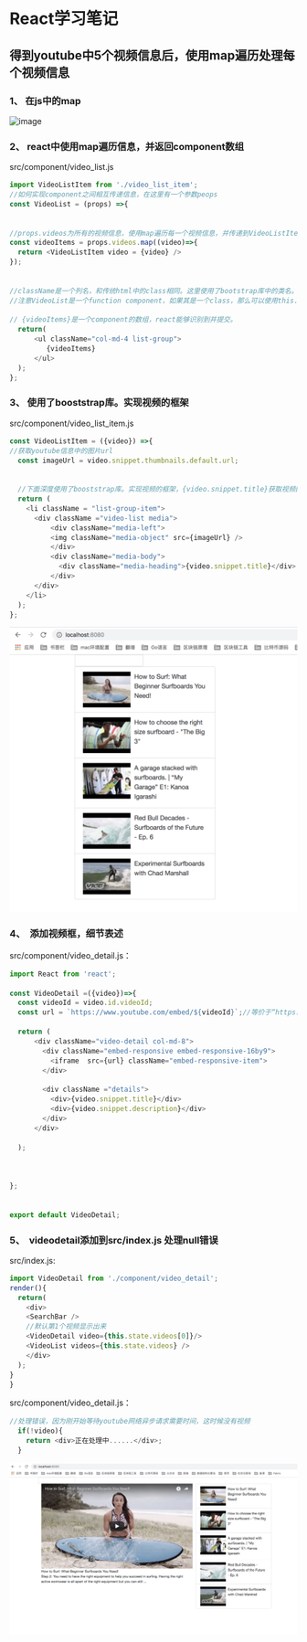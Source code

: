 <!-- # ReduxSimpleStarter

Interested in learning [Redux](https://www.udemy.com/react-redux/)?

### Getting Started

There are two methods for getting started with this repo.

#### Familiar with Git?
Checkout this repo, install dependencies, then start the gulp process with the following:

```
> git clone https://github.com/StephenGrider/ReduxSimpleStarter.git
> cd ReduxSimpleStarter
> npm install
> npm start
```

#### Not Familiar with Git?
Click [here](https://github.com/StephenGrider/ReactStarter/releases) then download the .zip file.  Extract the contents of the zip file, then open your terminal, change to the project directory, and:

```
> npm install
> npm start
``` -->

# React学习笔记

<!--
```
> git clone https://github.com/dreamerjackson/ReduxSimpleStarter
> cd ReduxSimpleStarter
> npm install
> npm start
```

删除src文件，新建一个src文件，新建index.js

//const 和var相同，声明一个变量，但是不能更改，例如，不能够再写上App = 5；
```
const App = function(){
  return <div>Hi!</div>;
}
```
上面的jsx语法实际上是简化代码的书写，webpack+babel将jsx代码转换为浏览器能够识别的普通js代码。
本质上通过[babel](https://babeljs.io/repl)可以看到jsx代码转换后的js代码 -->

<!-- ### react本身就是由各种component组成的，所以做一个项目的第一步就是将不同的部分分割为不同的component

![image](https://github.com/dreamerjackson/ReduxSimpleStarter/blob/part2-react-component/image/component.png)

### 新建src/component文件夹，新建search_bar.js、video_detail.js、video_list_item.js、video_list.js

![image](https://github.com/dreamerjackson/ReduxSimpleStarter/blob/part2-react-component/image/component-structure.png)

### 注册google-cloud-youtube-key

![image](https://github.com/dreamerjackson/ReduxSimpleStarter/blob/part2-react-component/image/google-cloud.png)

![image](https://github.com/dreamerjackson/ReduxSimpleStarter/blob/part2-react-component/image/youtube-key.png)

### src/index.js中，加入youtube-key const key = 'XXX';,并且安装package，可以通过key搜索youtube

```
//save代表本地安装，相对于-g全局安装。
>npm install --save youtube-api-search
```

![image](https://github.com/dreamerjackson/ReduxSimpleStarter/blob/part2-react-component/image/youtube-package.png)


## 介绍component展现在页面中的逻辑
1、search_bar.js中写入了component，并导出
```
//必须要导入React，记住即便是最简单的jsx语法  return <input />;，也是调用了React.createElement
import React from 'react';

const SearchBar = ()=>{

  return <input />;
};

//文件之间是相互独立的，我们必须要使用导出功能，这样其他文件才能够导入我们的模块。
export default SearchBar;

```

2、src/index.js,中，导入SearchBar的component，并整合提交到页面中。
```
//导入自己的文件必须要有相对路径，这区别于npm install安装的包，直接就可以在node_modules当中查找
import SearchBar from './component/search_bar'

const App = ()=>{
  return(
    <div>
    <SearchBar />
    </div>
  );
}
```

 此步骤完成，在页面中显示一个input框。 -->



<!-- ###   1、替换function Component为 class Component
src/search_bar.js:

```js
//替换function component为更强大的class component，function component要更加的简单一些，但是class component里面不仅有state，可以与其他的component进行交互<br>
//class SearchBar 声明一个类，extends Component继承了React.Component，从而可以使用它的众多功能
import React,{Component} from 'react';

//function component
 const SearchBar = ()=>{

   return <input />;
 };
```
 替换为：
```js
//{Component}等价于导入了React.Component
import React,{Component} from 'react';

class SearchBar extends Component{
  //必须要有render代表提交内部的jsx语句。
  render(){
    return <input />;
  }
}
```
###   2、事件处理

  事件监听  ->  事件处理
  ```js
  class SearchBar extends Component{
    //必须要有render代表提交内部的jsx语句。
    render(){
      //onChange为input的属性，代表监听一个事件，即当input框的文字改变后会促发onInputChange方法
      return <input onChange = {this.onInputChange} />;
    }

  //onInputChange是当事件触发后调用的自定义方法，event是一个事件参数，名字可以随意，它是传递过来的事件的对象
    onInputChange(event){
      //事件触发后打印出文字
      console.log(event.target.value);
    }

  }
  ```
![image](https://github.com/dreamerjackson/ReduxSimpleStarter/blob/part3-classComponent/image/log-event.png)

###   3、事件处理更先进写法：匿名函数

```js
class SearchBar extends Component{
  //必须要有render代表提交内部的jsx语句。
  render(){
    //onChange为input的属性，代表监听一个事件，即当input框的文字改变后会促发匿名函数
    return <input onChange = {event => console.log(event.target.value)} />;
  }
}
```
-->

<!-- ###   1、state
state是一个普通的js对象，只存在于任何的class component中 State状态的改变会带来component以及子component的重新render<br>
state其实是一个对象，初始化一个state中变量term，并赋值为空。可以用来记录搜索框中文字的改变。<br>

所以下面的代码的逻辑是：<br>
1 初始化了this.state ={term :''};<br>
2 当input改变时，匿名事件处理，改变了state中term的状态，而state的状态的变化会重新提交render，并显示出term的值input of value:{this.state.term}<br>

```js
class SearchBar extends Component{


  constructor(props){
    //调用父类的构造函数。也就是React.Component的构造函数
      super(props);
//只有在构造函数中，我们才能够用下面的方式来初始化state
      this.state ={term :''};

  }

  //必须要有render代表提交内部的jsx语句。
  render(){
    //onChange为input的属性，代表监听一个事件，即当input框的文字改变后会促发匿名函数
    //this.setState改变state的状态
    return (
      <div>
          <input onChange = {event => this.setState({term:event.target.value})} />;
          //打印出this.state.term的值
          input of value:{this.state.term}
      </div>
    );

  }
}

```
![image](https://github.com/dreamerjackson/ReduxSimpleStarter/blob/part4-state/image/inputofvalue.png)


###   2、深入state

注意这中间的逻辑

```js

class SearchBar extends Component{
  constructor(props){
      super(props);
      this.state ={term :''};

  }


  render(){
    return (
      <div>
          <input
          //2.状态term的改变后，重新提交render，就会在input框显示出最新的this.state.term
          value = {this.state.term}
          //1.事件改变带来state变量的改变。
          onChange = {event => this.setState({term:event.target.value})}
           />
      </div>
    );

  }
}

```


###   3、查询youtube并打印出查到的数据



```js

//导入查询youtube的包
import YTSearch from 'youtube-api-search';
//youtube-key
const API_KEY = 'AIzaSyAHfD6VFhwFM6MWJdpatWAmT5ijRonmc2k';

//查询youtube数据，传递API_KEY，以及搜索的关键词。同时，后面有一个回调函数来处理查询到的值。
YTSearch({key:API_KEY,term:'surfboards'},function(data){
  console.log(data);
});

```

![image](https://github.com/dreamerjackson/ReduxSimpleStarter/blob/part4-state/image/youtube-data.png) -->

<!-- ###   1、主component替换为class component
```js

src/index.js
//替换为class component
class App extends Component{

constructor(props){
  super(props);
  this.state = { videos : [] };

  //查询youtube数据，传递API_KEY，以及搜索的关键词。同时，后面有一个回调函数来处理查询到的值。
  YTSearch({key:API_KEY,term:'surfboards'},(data)=>{ //注意这个地方必须为匿名函数，不然this就会标示不了
    this.setState({videos:data});   //注意，如果data修改为videos，由于同名，es6中，可以直接写为：this.setState({videos});
  });
}


  render(){
    return(
      <div>
      <SearchBar />
      </div>
    );
  }
}
```

### 2、主component与子component信息的传递
src/component/video_list.js:

```js
import React from 'react';
//如何实现component之间相互传递信息，在这里有一个参数peops
const VideoList = (props) =>{

//className是一个列名，和传统html中的class相同。这里使用了bootstrap库中的类名。
//注意VideoList是一个function component，如果其是一个class，那么可以使用this.props的方式得到参数
  return(
      <ul className="col-md-4 list-group">
         {props.videos.length}
      </ul>
  );
};
//导出
export default VideoList;
```


src/index.js:

```js
import VideoList from './component/video_list'；

render(){
  return(
    <div>
    <SearchBar />
    <VideoList videos={this.state.videos} /> //参数的传递，将查到的YouTube信息传递给VideoList component，
    </div>
  );
}
}
``` -->
## 得到youtube中5个视频信息后，使用map遍历处理每个视频信息

### 1、 在js中的map
![image](https://github.com/dreamerjackson/ReduxSimpleStarter/blob/part6-map/image/map.png)

### 2、 react中使用map遍历信息，并返回component数组
src/component/video_list.js
```js
import VideoListItem from './video_list_item';
//如何实现component之间相互传递信息，在这里有一个参数peops
const VideoList = (props) =>{


//props.videos为所有的视频信息，使用map遍历每一个视频信息，并传递到VideoListItem这个component中单独的处理。返回的videoItems变量其实是一个component的数组
const videoItems = props.videos.map((video)=>{
  return <VideoListItem video = {video} />
});


//className是一个列名，和传统html中的class相同。这里使用了bootstrap库中的类名。
//注意VideoList是一个function component，如果其是一个class，那么可以使用this.props的方式得到参数

// {videoItems}是一个component的数组，react能够识别到并提交。
  return(
      <ul className="col-md-4 list-group">
         {videoItems}
      </ul>
  );
};

```




### 3、 使用了booststrap库。实现视频的框架
src/component/video_list_item.js

```js
const VideoListItem = ({video}) =>{
//获取youtube信息中的图片url
  const imageUrl = video.snippet.thumbnails.default.url;


  //下面深度使用了booststrap库。实现视频的框架，{video.snippet.title}获取视频的标题
  return (
    <li className = "list-group-item">
      <div className ="video-list media">
          <div className="media-left">
          <img className="media-object" src={imageUrl} />
          </div>
          <div className="media-body">
            <div className="media-heading">{video.snippet.title}</div>
          </div>
      </div>
    </li>
  );
};


```
![image](https://github.com/dreamerjackson/ReduxSimpleStarter/blob/part6-map/image/video-booststrap.png)




### 4、  添加视频框，细节表述
src/component/video_detail.js：
```js
import React from 'react';

const VideoDetail =({video})=>{
  const videoId = video.id.videoId;
  const url = `https://www.youtube.com/embed/${videoId}`;//等价于“https://www.youtube.com/embed/” + videoId

  return (
      <div className="video-detail col-md-8">
        <div className="embed-responsive embed-responsive-16by9">
          <iframe  src={url} className="embed-responsive-item">
        </div>

        <div className ="details">
          <div>{video.snippet.title}</div>
          <div>{video.snippet.description}</div>
        </div>
      </div>

  );



};


export default VideoDetail;
```

### 5、  videodetail添加到src/index.js  处理null错误

src/index.js:
```js
import VideoDetail from './component/video_detail';
render(){
  return(
    <div>
    <SearchBar />
    //默认第1个视频显示出来
    <VideoDetail video={this.state.videos[0]}/>
    <VideoList videos={this.state.videos} />
    </div>
  );
}
}
```

src/component/video_detail.js：
```js
//处理错误，因为刚开始等待youtube网络异步请求需要时间，这时候没有视频
  if(!video){
    return <div>正在处理中......</div>;
  }

  ```
![image](https://github.com/dreamerjackson/ReduxSimpleStarter/blob/part6-map/image/video-iframe.png)




```
